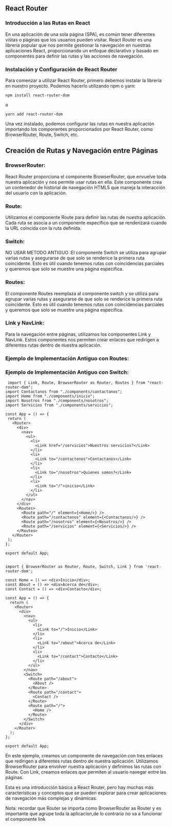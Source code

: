 ## React Router

### Introducción a las Rutas en React

En una aplicación de una sola página (SPA), es común tener diferentes vistas o páginas que los usuarios pueden visitar. React Router es una librería popular que nos permite gestionar la navegación en nuestras aplicaciones React, proporcionando un enfoque declarativo y basado en componentes para definir las rutas y las acciones de navegación.

### Instalación y Configuración de React Router

Para comenzar a utilizar React Router, primero debemos instalar la librería en nuestro proyecto. Podemos hacerlo utilizando npm o yarn:

```
npm install react-router-dom
```
o
```
yarn add react-router-dom
```

Una vez instalado, podemos configurar las rutas en nuestra aplicación importando los componentes proporcionados por React Router, como BrowserRouter, Route, Switch, etc.

## Creación de Rutas y Navegación entre Páginas
### BrowserRouter: 
React Router proporciona el componente BrowserRouter, que envuelve toda nuestra aplicación y nos permite usar rutas en ella. Este componente crea un contenedor de historial de navegación HTML5 que maneja la interacción del usuario con la aplicación.

### Route: 
Utilizamos el componente Route para definir las rutas de nuestra aplicación. Cada ruta se asocia a un componente específico que se renderizará cuando la URL coincida con la ruta definida.

### Switch: 
NO USAR METODO ANTIGUO :El componente Switch se utiliza para agrupar varias rutas y asegurarse de que solo se renderice la primera ruta coincidente. Esto es útil cuando tenemos rutas con coincidencias parciales y queremos que solo se muestre una página específica.

### Routes: 
El componente Routes reemplaza al componente switch y se utiliza para agrupar varias rutas y asegurarse de que solo se renderice la primera ruta coincidente. Esto es útil cuando tenemos rutas con coincidencias parciales y queremos que solo se muestre una página específica.

### Link y NavLink: 
Para la navegación entre páginas, utilizamos los componentes Link y NavLink. Estos componentes nos permiten crear enlaces que redirigen a diferentes rutas dentro de nuestra aplicación.

### Ejemplo de Implementación Antiguo con Routes:

### Ejemplo de Implementación Antiguo con Switch:
 ```
  import { Link, Route, BrowserRouter as Router, Routes } from "react-router-dom";
import Contactanos from "./components/contactanos";
import Home from "./components/inicio";
import Nosotros from "./components/nosotros";
import Servicios from "./components/servicios";

const App = () => {
  return (
    <Router>
      <div>
        <nav>
          <ul>
            <li>
              <Link href="/servicios">Nuestros servicios?</Link>
            </li>
            <li>
              <Link to="/contactenos">Contactanos</Link>
            </li>
            <li>
              <Link to="/nosotros">Quienes somos?</Link>
            </li>
            <li>
              <Link to="/">inicio</Link>
            </li>
          </ul>
        </nav>
      </div>
      <Routes>
        <Route path="/" element={<Home/>} />
        <Route path="/contactenos" element={<Contactanos/>} />
        <Route path="/nosotros" element={<Nosotros/>} />
        <Route path="/servicios" element={<Servicios/>} />
      </Routes>
    </Router>
  );
};

export default App;


 ```

```
import { BrowserRouter as Router, Route, Switch, Link } from 'react-router-dom';

const Home = () => <div>Inicio</div>;
const About = () => <div>Acerca de</div>;
const Contact = () => <div>Contacto</div>;

const App = () => {
  return (
    <Router>
      <div>
        <nav>
          <ul>
            <li>
              <Link to="/">Inicio</Link>
            </li>
            <li>
              <Link to="/about">Acerca de</Link>
            </li>
            <li>
              <Link to="/contact">Contacto</Link>
            </li>
          </ul>
        </nav>
        <Switch>
          <Route path="/about">
            <About />
          </Route>
          <Route path="/contact">
            <Contact />
          </Route>
          <Route path="/">
            <Home />
          </Route>
        </Switch>
      </div>
    </Router>
  );
};

export default App;
```
En este ejemplo, creamos un componente de navegación con tres enlaces que redirigen a diferentes rutas dentro de nuestra aplicación. Utilizamos BrowserRouter para envolver nuestra aplicación y definimos las rutas con Route. Con Link, creamos enlaces que permiten al usuario navegar entre las páginas.

Esta es una introducción básica a React Router, pero hay muchas más características y conceptos que se pueden explorar para crear aplicaciones de navegación más complejas y dinámicas.

Nota: recordar que Router se importa como  BrowserRouter as Router y es importante que agrupe toda la aplicacion,de lo contrario no va a funcionar el componente link